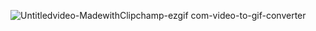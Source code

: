 ![Untitledvideo-MadewithClipchamp-ezgif com-video-to-gif-converter](https://github.com/DylanTippett/LinuxGoblins/assets/144135847/4b95a226-f612-4909-8644-4ded8d7a7f11)
